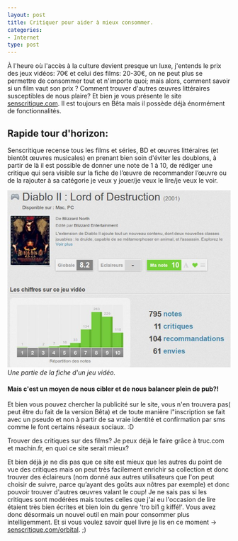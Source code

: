 ```yaml
---
layout: post
title: Critiquer pour aider à mieux consommer.
categories:
- Internet
type: post
---
```


À l'heure où l'accès à la culture devient presque un luxe, j'entends le prix des jeux vidéos: 70€ et celui des films: 20-30€, on ne peut plus se permettre de consommer tout et n'importe quoi; mais alors, comment savoir si un film vaut son prix ? Comment trouver d'autres œuvres littéraires susceptibles de nous plaire? Et bien je vous présente le site [senscritique.com](http://www.senscritique.com/). Il est toujours en Bêta mais il possède déjà énormément de fonctionnalités.

## Rapide tour d'horizon:

Senscritique recense tous les films et séries, BD et œuvres littéraires (et bientôt œuvres musicales) en prenant bien soin d'éviter les doublons, à partir de là il est possible de donner une note de 1 à 10, de rédiger une critique qui sera visible sur la fiche de l’œuvre de recommander l’œuvre ou de la rajouter à sa catégorie je veux y jouer/je veux le lire/je veux le voir.

![](/assets/2011/06/senscritique_diablo.jpg)
<em>Une partie de la fiche d'un jeu vidéo.</em>

#### Mais c'est un moyen de nous cibler et de nous balancer plein de pub?!

Et bien vous pouvez chercher la publicité sur le site, vous n'en trouvera pas( peut être du fait de la version Bêta) et de toute manière l"inscription se fait avec un pseudo et non à partir de sa vraie identité et confirmation par sms comme le font certains réseaux sociaux. :D

Trouver des critiques sur des films? Je peux déjà le faire grâce à truc.com et machin.fr, en quoi ce site serait mieux?

Et bien déjà je ne dis pas que ce site est mieux que les autres du point de vue des critiques mais on peut très facilement enrichir sa collection et donc trouver des éclaireurs (nom donné aux autres utilisateurs que l'on peut choisir de suivre, parce qu’ayant des goûts aux nôtres par exemple) et donc pouvoir trouver d'autres œuvres valant le coup!<em></em>
Je ne sais pas si les critiques sont modérées mais toutes celles que j'ai eu l'occasion de lire étaient très bien écrites et bien loin du genre 'tro bi1 g kiffé!'. Vous avez donc désormais un nouvel outil en main pour consommer plus intelligemment. Et si vous voulez savoir quel livre je lis en ce moment → <a href="http://www.senscritique.com/orbital">senscritique.com/orbital</a>. ;)
